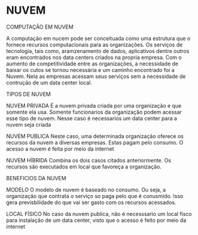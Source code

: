 # NUVEM

COMPUTAÇÃO EM NUVEM

A computação em nucem pode ser conceituada como uma estrutura que o fornece recursos computacionais para as organizações. Os serviços de tecnologia, tais como, aramzenamento de dados, aplicativos dentre outros eram encontrados nos data centers criados na propria empresa. Com o aumento de competitividade entre as organizações, a necessidade de baixar os cutos se tornou necessária e um caminho encontrado foi a Nuvem. Nela as empresas acessam seus serviços sem a necessidade de contrução de um data center local. 


TIPOS DE NUVEM

NUVEM PRIVADA
É a nuvem privada criada por uma organização e que somente ela usa. Somente funcionarios da organização podem acessar esse tipo de nuvem. Nesse caso é necessarios um data center para a nuvem seja criada

NUVEM PUBLICA
Neste caso, uma determinada organização oferece os recursos da nuvem a diversas empresas. Estas pagam pelo consumo. O acesso a nuvem é feita por meio da internet

NUVEM HÍBRIDA
Combina os dois casos citados anteriormente. Os recursos são executados em local que favoreça a organização.


BENEFICIOS DA NUVEM

MODELO
O modelo de nuvem é baseado no consumo. Ou seja, a organização que contrata o serviço so paga pelo que é conusmido. Isso gera previsbilidade do que vai ser gasto com os recursos acessados. 

LOCAL FÍSICO
No caso da nuvem publica, não é necesssario um local fisco para instalação de um data center, visto que o acesso é feito por meio da internet
